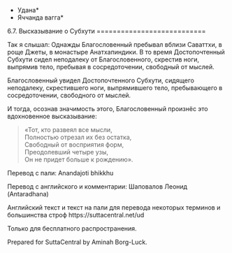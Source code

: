* Удана*
* Яччанда вагга*

6\.7\. Высказывание о Субхути
\=\=\=\=\=\=\=\=\=\=\=\=\=\=\=\=\=\=\=\=\=\=\=\=\=\=\=

Так я слышал: Однажды Благословенный пребывал вблизи Саваттхи, в роще Джеты, в монастыре Анатхапиндики\. В то время Достопочтенный Субхути сидел неподалеку от Благословенного, скрестив ноги, выпрямив тело, пребывая в сосредоточении, свободный от мыслей\.

Благословенный увидел Достопочтенного Субхути, сидящего неподалеку, скрестившего ноги, выпрямившего тело, пребывающего в сосредоточении, свободного от мыслей\.

И тогда, осознав значимость этого, Благословенный произнёс это вдохновенное высказывание:

> «Тот, кто развеял все мысли,  
> Полностью отрезал их без остатка,  
> Свободный от восприятия форм,  
> Преодолевший четыре узы,  
> Он не придет больше к рождению»\.

Перевод с пали: Anandajoti bhikkhu

Перевод с английского и комментарии: Шаповалов Леонид \(Antaradhana\)

Английский текст и текст на пали для перевода некоторых терминов и большинства строф https://suttacentral\.net/ud

  

Только для бесплатного распространения\.

  

Prepared for SuttaCentral by Aminah Borg\-Luck\.